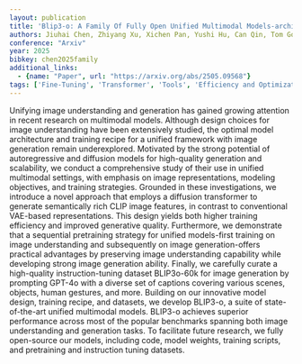 ```yaml
---
layout: publication
title: 'Blip3-o: A Family Of Fully Open Unified Multimodal Models-architecture, Training And Dataset'
authors: Jiuhai Chen, Zhiyang Xu, Xichen Pan, Yushi Hu, Can Qin, Tom Goldstein, Lifu Huang, Tianyi Zhou, Saining Xie, Silvio Savarese, Le Xue, Caiming Xiong, Ran Xu
conference: "Arxiv"
year: 2025
bibkey: chen2025family
additional_links:
  - {name: "Paper", url: "https://arxiv.org/abs/2505.09568"}
tags: ['Fine-Tuning', 'Transformer', 'Tools', 'Efficiency and Optimization', 'GPT', 'Survey Paper', 'Model Architecture', 'Merging', 'Training Techniques', 'Attention Mechanism', 'Pretraining Methods', 'Multimodal Models', 'Prompting']
---
```

Unifying image understanding and generation has gained growing attention in recent research on multimodal models. Although design choices for image understanding have been extensively studied, the optimal model architecture and training recipe for a unified framework with image generation remain underexplored. Motivated by the strong potential of autoregressive and diffusion models for high-quality generation and scalability, we conduct a comprehensive study of their use in unified multimodal settings, with emphasis on image representations, modeling objectives, and training strategies. Grounded in these investigations, we introduce a novel approach that employs a diffusion transformer to generate semantically rich CLIP image features, in contrast to conventional VAE-based representations. This design yields both higher training efficiency and improved generative quality. Furthermore, we demonstrate that a sequential pretraining strategy for unified models-first training on image understanding and subsequently on image generation-offers practical advantages by preserving image understanding capability while developing strong image generation ability. Finally, we carefully curate a high-quality instruction-tuning dataset BLIP3o-60k for image generation by prompting GPT-4o with a diverse set of captions covering various scenes, objects, human gestures, and more. Building on our innovative model design, training recipe, and datasets, we develop BLIP3-o, a suite of state-of-the-art unified multimodal models. BLIP3-o achieves superior performance across most of the popular benchmarks spanning both image understanding and generation tasks. To facilitate future research, we fully open-source our models, including code, model weights, training scripts, and pretraining and instruction tuning datasets.
